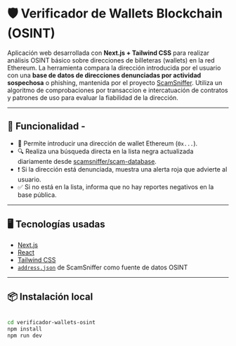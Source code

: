 # 🛡️ Verificador de Wallets Blockchain (OSINT)

Aplicación web desarrollada con **Next.js + Tailwind CSS** para realizar análisis OSINT básico sobre direcciones de billeteras (wallets) en la red Ethereum. La herramienta compara la dirección introducida por el usuario con una **base de datos de direcciones denunciadas por actividad sospechosa** o phishing, mantenida por el proyecto [ScamSniffer](https://github.com/scamsniffer/scam-database). Utiliza un algoritmo de comprobaciones por transaccion e intercatuación de contratos y patrones de uso para evaluar la fiabilidad de la dirección.

---

## 🚀 Funcionalidad - 

- 🧾 Permite introducir una dirección de wallet Ethereum (`0x...`).
- 🔍 Realiza una búsqueda directa en la lista negra actualizada diariamente desde [scamsniffer/scam-database](https://github.com/scamsniffer/scam-database).
- ❗ Si la dirección está denunciada, muestra una alerta roja que advierte al usuario.
- ✅ Si no está en la lista, informa que no hay reportes negativos en la base pública.

---

## 🖥️ Tecnologías usadas

- [Next.js](https://nextjs.org/)
- [React](https://reactjs.org/)
- [Tailwind CSS](https://tailwindcss.com/)
- [`address.json`](https://raw.githubusercontent.com/scamsniffer/scam-database/main/blacklist/address.json) de ScamSniffer como fuente de datos OSINT

---

## 📦 Instalación local

```bash

cd verificador-wallets-osint
npm install
npm run dev

